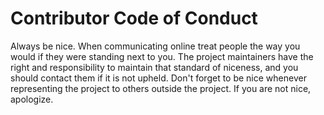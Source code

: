 # Contributor Code of Conduct

Always be nice. When communicating online treat people the way you would if
they were standing next to you. The project maintainers have the right and
responsibility to maintain that standard of niceness, and you should contact
them if it is not upheld.  Don't forget to be nice whenever representing the
project to others outside the project.  If you are not nice, apologize. 

